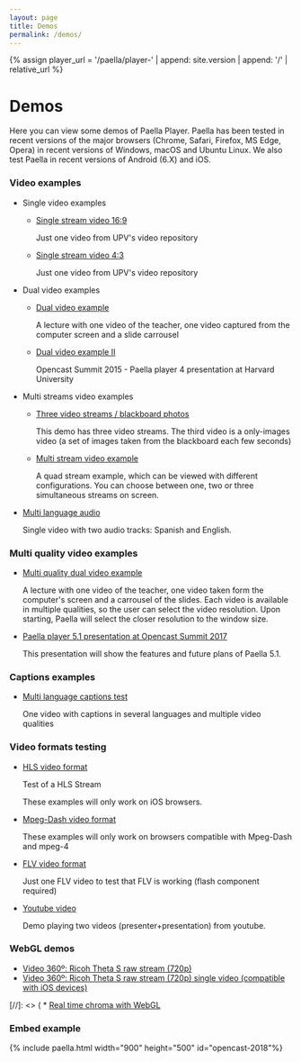 ```yaml
---
layout: page
title: Demos
permalink: /demos/
---
```

{% assign player_url = '/paella/player-' | append: site.version | append: '/' | relative_url %}

# Demos	

Here you can view some demos of Paella Player. Paella has been tested in recent versions of the major browsers (Chrome, Safari, Firefox, MS Edge, Opera) in recent versions of Windows, macOS and Ubuntu Linux. We also test Paella in recent versions of Android (6.X) and iOS.


### Video examples

* Single video examples

	* [Single stream video 16:9]({{player_url}}?id=single-video)
	
		Just one video from UPV's video repository

	* [Single stream video 4:3]({{player_url}}?id=single-video-43)

		Just one video from UPV's video repository

		
* Dual video examples

	* [Dual video example]({{player_url}}?id=belmar-demo)
	
		A lecture with one video of the teacher, one video captured from the computer screen and a slide carrousel

	* [Dual video example II]({{player_url}}?id=opencast-2015-paella4)	

		Opencast Summit 2015 - Paella player 4 presentation at Harvard University
		
		
* Multi streams video examples

	* [Three video streams / blackboard photos]({{player_url}}?id=jordan-blackboard-3)
	
		This demo has three video streams. The third video is a only-images video (a set of images taken from the blackboard each few seconds)
		
	* [Multi stream video example]({{player_url}}?id=n-stream)
		
		A quad stream example, which can be viewed with different configurations. You can choose between one, two or three simultaneous streams on screen.


* [Multi language audio]({{player_url}}?id=multi-lang-audio)
	
	Single video with two audio tracks: Spanish and English.


### Multi quality video examples

* [Multi quality dual video example]({{player_url}}?id=belmar-multiresolution)
	
	A lecture with one video of the teacher, one video taken form the computer's screen and a carrousel of the slides.
	Each video is available in multiple qualities, so the user can select the video resolution.
	Upon starting, Paella will select the closer resolution to the window size.

* [Paella player 5.1 presentation at Opencast Summit 2017]({{player_url}}?id=opencast-2017-paella5.1)

	This presentation will show the features and future plans of Paella 5.1. 
	


### Captions examples

* [Multi language captions test]({{player_url}}?id=pm-be0c7738-039d-9445-8237-8b85f37cd303)

	One video with captions in several languages and multiple video qualities
		

### Video formats testing

* [HLS video format]({{player_url}}?id=belmar-demo-hls)

	Test of a HLS Stream

	These examples will only work on iOS browsers.
	

* [Mpeg-Dash video format]({{player_url}}?id=mpeg-dash)

	These examples will only work on browsers compatible with Mpeg-Dash and mpeg-4
	

* [FLV video format ]({{player_url}}?id=demo-single-flv)

	Just one FLV video to test that FLV is working (flash component required)

* [Youtube video]({{player_url}}?id=youtube)

	Demo playing two videos (presenter+presentation) from youtube.


### WebGL demos

* [Video 360º: Ricoh Theta S raw stream (720p)]({{player_url}}?id=video360theta)
* [Video 360º: Ricoh Theta S raw stream (720p) single video (compatible with iOS devices)]({{player_url}}?id=video360theta-single)

[//]: <> (	* [Real time chroma with WebGL]({{player_url}}?id=chroma)




### Embed example

{% include paella.html width="900" height="500" id="opencast-2018"%}